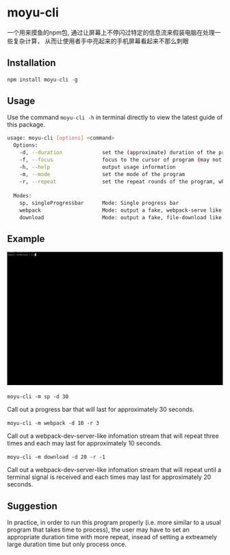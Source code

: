 # moyu-cli
一个用来摸鱼的npm包, 通过让屏幕上不停闪过特定的信息流来假装电脑在处理一些复杂计算， 从而让使用者手中亮起来的手机屏幕看起来不那么刺眼

## Installation
```javascript
npm install moyu-cli -g
```

## Usage
Use the command `moyu-cli -h` in terminal directly to view the latest guide of this package.

```bash
usage: moyu-cli [options] <command>
  Options:
    -d, --duration             set the (approximate) duration of the program
    -f, --focus                focus to the cursor of program (may not work in all scenario)
    -h, --help                 output usage information  
    -m, --mode                 set the mode of the program
    -r, --repeat               set the repeat rounds of the program, while it is set to -1, the program will keep running until a terminal signal is sent, i.e. Ctrl + c.

  Modes:
    sp, singleProgressbar      Mode: Single progress bar
    webpack                    Mode: output a fake, webpack-serve like info-stream
    download                   Mode: output a fake, file-download like info-stream

```

## Example

![](assets/md.gif)

`moyu-cli -m sp -d 30`

Call out a progress bar that will last for approximately 30 seconds.

`moyu-cli -m webpack -d 10 -r 3`

Call out a webpack-dev-server-like infomation stream that will repeat three times and each may last for approximately 10 seconds.

`moyu-cli -m download -d 20 -r -1`

Call out a webpack-dev-server-like infomation stream that will repeat until a terminal signal is received  and each times may last for approximately 20 seconds.

## Suggestion

In practice, in order to run this program properly (i.e. more similar to a usual program that takes time to process), the user may have to set an appropriate duration time with more repeat, insead of setting a extreamely large duration time but only process once.


